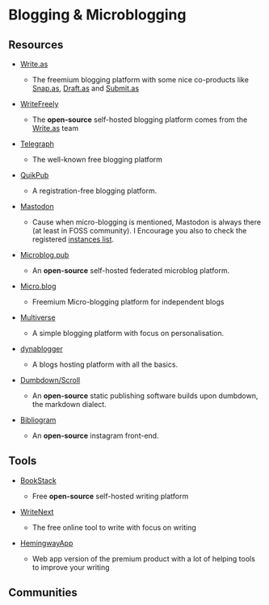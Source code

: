 # Blogging & Microblogging

## Resources

* [Write.as](https://write.as)
  
   * The freemium blogging platform with some nice co-products like [Snap.as](https://snap.as), [Draft.as](https://draft.as) and [Submit.as](https://submit.as) 

* [WriteFreely](https://writefreely.org)
  
   - The **open-source** self-hosted blogging platform comes from the [Write.as](https://write.as) team
- [Telegraph](https://telegra.ph)
  
   - The well-known free blogging platform

- [QuikPub](https://quikpub.co)
  
   - A registration-free blogging platform.

- [Mastodon](https://mastodon.online/about)
  
   - Cause when micro-blogging is mentioned, Mastodon is always there (at least in FOSS community). I Encourage you also to check the registered [instances list](https://joinmastodon.org/communities).

- [Microblog.pub](https://github.com/tsileo/microblog.pub)
  
   - An **open-source** self-hosted federated microblog platform.

- [Micro.blog](https://micro.blog)
  
   - Freemium Micro-blogging platform for independent blogs

- [Multiverse](https://multiverse.plus)
  
   - A simple blogging platform with focus on personalisation.

- [dynablogger](https://www.dynablogger.com)
  
   - A blogs hosting platform with all the basics.

- [Dumbdown/Scroll](https://github.com/treenotation/dumbdown/blob/master/scroll/readme.md)
  
   - An **open-source** static publishing software builds upon dumbdown, the markdown dialect.

- [Bibliogram](https://bibliogram.art)
  
   - An **open-source** instagram front-end.

## Tools

* [BookStack](https://www.bookstackapp.com)
  
   * Free **open-source** self-hosted writing platform

* [WriteNext](https://www.writenext.io)
  
   * The free online tool to write with focus on writing

* [HemingwayApp](http://www.hemingwayapp.com)
  
   * Web app version of the premium product with a lot of helping tools to improve your writing

## Communities
